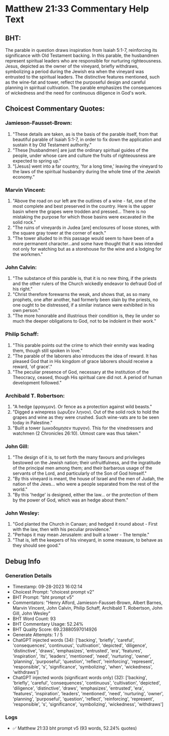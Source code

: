 # Matthew 21:33 Commentary Help Text

## BHT:
The parable in question draws inspiration from Isaiah 5:1-7, reinforcing its significance with Old Testament backing. In this parable, the husbandmen represent spiritual leaders who are responsible for nurturing righteousness. Jesus, depicted as the owner of the vineyard, briefly withdraws, symbolizing a period during the Jewish era when the vineyard was entrusted to the spiritual leaders. The distinctive features mentioned, such as the wine-fat and tower, reflect the purposeful design and careful planning in spiritual cultivation. The parable emphasizes the consequences of wickedness and the need for continuous diligence in God's work.

## Choicest Commentary Quotes:
### Jamieson-Fausset-Brown:
1. "These details are taken, as is the basis of the parable itself, from that beautiful parable of Isaiah 5:1-7, in order to fix down the application and sustain it by Old Testament authority."
2. "These [husbandmen] are just the ordinary spiritual guides of the people, under whose care and culture the fruits of righteousness are expected to spring up."
3. "[Jesus] went into a far country, 'for a long time,' leaving the vineyard to the laws of the spiritual husbandry during the whole time of the Jewish economy."

### Marvin Vincent:
1. "Above the road on our left are the outlines of a wine - fat, one of the most complete and best preserved in the country. Here is the upper basin where the grapes were trodden and pressed... There is no mistaking the purpose for which those basins were excavated in the solid rock."
2. "The ruins of vineyards in Judea [are] enclosures of loose stones, with the square gray tower at the corner of each."
3. "The tower alluded to in this passage would seem to have been of a more permanent character...and some have thought that it was intended not only for watching but as a storehouse for the wine and a lodging for the workmen."

### John Calvin:
1. "The substance of this parable is, that it is no new thing, if the priests and the other rulers of the Church wickedly endeavor to defraud God of his right."
2. "Christ therefore forewarns the weak, and shows that, as so many prophets, one after another, had formerly been slain by the priests, no one ought to be distressed, if a similar instance were exhibited in his own person."
3. "The more honorable and illustrious their condition is, they lie under so much the deeper obligations to God, not to be indolent in their work."

### Philip Schaff:
1. "This parable points out the crime to which their enmity was leading them, though still spoken in love."
2. "The parable of the laborers also introduces the idea of reward. It has pleased God that in His kingdom of grace laborers should receive a reward, 'of grace'."
3. "The peculiar presence of God, necessary at the institution of the Theocracy, ceased, though His spiritual care did not. A period of human development followed."

### Archibald T. Robertson:
1. "A hedge (φραγμον). Or fence as a protection against wild beasts."
2. "Digged a winepress (ωρυξεν ληνον). Out of the solid rock to hold the grapes and wine as they were crushed. Such wine-vats are to be seen today in Palestine."
3. "Built a tower (ωικοδομησεν πυργον). This for the vinedressers and watchmen (2 Chronicles 26:10). Utmost care was thus taken."

### John Gill:
1. "The design of it is, to set forth the many favours and privileges bestowed on the Jewish nation; their unfruitfulness, and the ingratitude of the principal men among them; and their barbarous usage of the servants of the Lord, and particularly of the Son of God himself."
2. "By this vineyard is meant, the house of Israel and the men of Judah, the nation of the Jews... who were a people separated from the rest of the world."
3. "By this 'hedge' is designed, either the law... or the protection of them by the power of God, which was an hedge about them."

### John Wesley:
1. "God planted the Church in Canaan; and hedged it round about - First with the law, then with his peculiar providence."
2. "Perhaps it may mean Jerusalem: and built a tower - The temple."
3. "That is, left the keepers of his vineyard, in some measure, to behave as they should see good."


## Debug Info
### Generation Details
- Timestamp: 09-28-2023 16:02:14
- Choicest Prompt: "choicest prompt v2"
- BHT Prompt: "bht prompt v5"
- Commentators: "Henry Alford, Jamieson-Fausset-Brown, Albert Barnes, Marvin Vincent, John Calvin, Philip Schaff, Archibald T. Robertson, John Gill, John Wesley"
- BHT Word Count: 93
- BHT Commentary Usage: 52.24%
- BHT Quality Score: 69.23880597014926
- Generate Attempts: 1 / 5
- ChatGPT injected words (34):
	['backing', 'briefly', 'careful', 'consequences', 'continuous', 'cultivation', 'depicted', 'diligence', 'distinctive', 'draws', 'emphasizes', 'entrusted', 'era', 'features', 'inspiration', 'its', 'leaders', 'mentioned', 'need', 'nurturing', 'owner', 'planning', 'purposeful', 'question', 'reflect', 'reinforcing', 'represent', 'responsible', 's', 'significance', 'symbolizing', 'when', 'wickedness', 'withdraws']
- ChatGPT injected words (significant words only) (32):
	['backing', 'briefly', 'careful', 'consequences', 'continuous', 'cultivation', 'depicted', 'diligence', 'distinctive', 'draws', 'emphasizes', 'entrusted', 'era', 'features', 'inspiration', 'leaders', 'mentioned', 'need', 'nurturing', 'owner', 'planning', 'purposeful', 'question', 'reflect', 'reinforcing', 'represent', 'responsible', 's', 'significance', 'symbolizing', 'wickedness', 'withdraws']

### Logs
- ✅ Matthew 21:33 bht prompt v5 (93 words, 52.24% quotes)